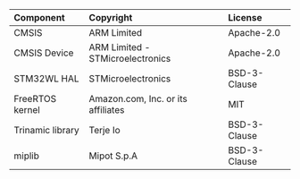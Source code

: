 | Component                                    | Copyright                          | License                                          |
|:---------                                    |:----------                         |:-------                                          |
| CMSIS                                        | ARM Limited                        | Apache-2.0                                       |
| CMSIS Device                                 | ARM Limited - STMicroelectronics   | Apache-2.0                                       |
| STM32WL HAL                                  | STMicroelectronics                 | BSD-3-Clause                                     |
| FreeRTOS kernel                              | Amazon.com, Inc. or its affiliates | MIT                                              |
| Trinamic library                             | Terje Io                           | BSD-3-Clause                                     |
| miplib                                       | Mipot S.p.A                        | BSD-3-Clause                                     |